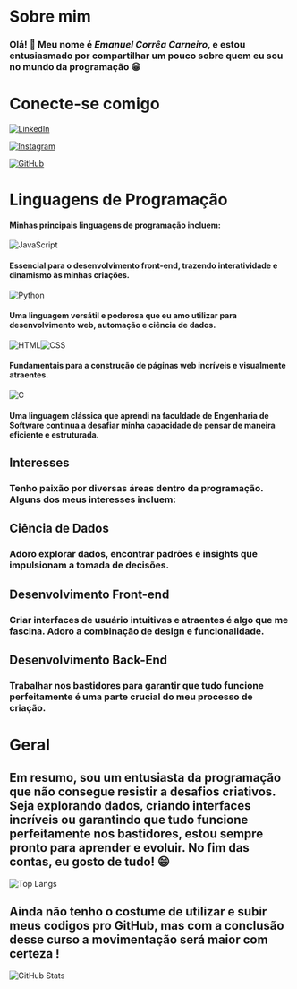 # Sobre mim
 ### Olá! 👋 Meu nome é *Emanuel Corrêa Carneiro*, e estou entusiasmado por compartilhar um pouco sobre quem eu sou no mundo da   programação 😁
# Conecte-se comigo
[![LinkedIn](https://img.shields.io/badge/LinkedIn-0077B5?style=for-the-badge&logo=linkedin&logoColor=white)](https://www.linkedin.com/in/emanuelcorreacarneiro/)

[![Instagram](https://img.shields.io/badge/Instagram-E4405F?style=for-the-badge&logo=instagram&logoColor=white)](https://www.instagram.com/emanuelcorreaclimb/)

[![GitHub](https://img.shields.io/badge/GitHub-181717?style=for-the-badge&logo=github&logoColor=white)](https://github.com/eccarneiro)





 # Linguagens de Programação
#### Minhas principais linguagens de programação incluem:
![JavaScript](https://img.shields.io/badge/JavaScript-F7DF1E?style=for-the-badge&logo=javascript&logoColor=black)

#### Essencial para o desenvolvimento front-end, trazendo interatividade e dinamismo às minhas criações.

![Python](https://img.shields.io/badge/Python-3776AB?style=for-the-badge&logo=python&logoColor=white) 
#### Uma linguagem versátil e poderosa que eu amo utilizar para desenvolvimento web, automação e ciência de dados.



![HTML](https://img.shields.io/badge/HTML-E34F26?style=for-the-badge&logo=html5&logoColor=white)![CSS](https://img.shields.io/badge/CSS-1572B6?style=for-the-badge&logo=css3&logoColor=white)
#### Fundamentais para a construção de páginas web incríveis e visualmente atraentes.

![C](https://img.shields.io/badge/C-00599C?style=for-the-badge&logo=c&logoColor=white)
#### Uma linguagem clássica que aprendi na faculdade de Engenharia de Software continua a desafiar minha capacidade de pensar de maneira eficiente e estruturada.
## Interesses
### Tenho paixão por diversas áreas dentro da programação. Alguns dos meus interesses incluem:
## Ciência de Dados
### Adoro explorar dados, encontrar padrões e insights que impulsionam a tomada de decisões.
## Desenvolvimento Front-end
### Criar interfaces de usuário intuitivas e atraentes é algo que me fascina. Adoro a combinação de design e funcionalidade.
## Desenvolvimento Back-End
### Trabalhar nos bastidores para garantir que tudo funcione perfeitamente é uma parte crucial do meu processo de criação.

# Geral
## Em resumo, sou um entusiasta da programação que não consegue resistir a desafios criativos. Seja explorando dados, criando interfaces incríveis ou garantindo que tudo funcione perfeitamente nos bastidores, estou sempre pronto para aprender e evoluir. No fim das contas, eu gosto de tudo! 😄

![Top Langs](https://github-readme-stats-git-masterrstaa-rickstaa.vercel.app/api/top-langs/?username=eccarneiro&bg_color=000&border_color=30A3DC&title_color=E94D5F&text_color=FFF)

## Ainda não tenho o costume de utilizar e subir meus codigos pro GitHub, mas com a conclusão desse curso a movimentação será maior com certeza !

![GitHub Stats](https://github-readme-stats.vercel.app/api?username=eccarneiro&theme=transparent&bg_color=000&border_color=30A3DC&show_icons=true&icon_color=30A3DC&title_color=E94D5F&text_color=FFF)
